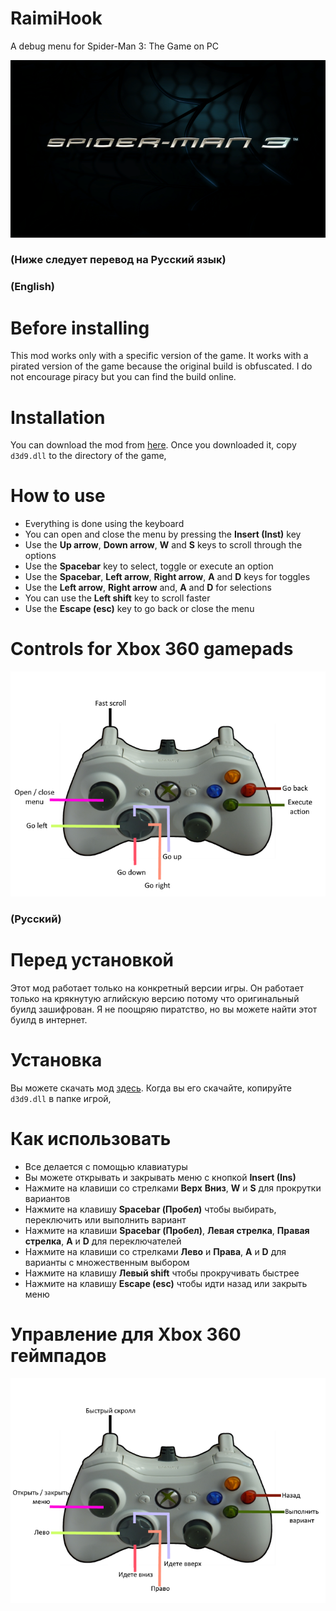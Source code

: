 # RaimiHook
 A debug menu for Spider-Man 3: The Game on PC
 
 ![Spider-Man 3 Logo](/images/sm3.png)

### (Ниже следует перевод на Русский язык)

### (English)
# Before installing
This mod works only with a specific version of the game. It works with a pirated version of the game because the original build is obfuscated. I do not encourage piracy but you can find the build online.

# Installation
You can download the mod from [here](https://github.com/AkyrosXD/RaimiHook/releases/tag/Version_8).
Once you downloaded it, copy `d3d9.dll` to the directory of the game,

# How to use
- Everything is done using the keyboard
- You can open and close the menu by pressing the **Insert (Inst)** key
- Use the **Up arrow**, **Down arrow**, **W** and **S**  keys to scroll through the options
- Use the **Spacebar** key to select, toggle or execute an option
- Use the **Spacebar**, **Left arrow**, **Right arrow**, **A** and **D** keys for toggles
- Use the **Left arrow**, **Right arrow** and, **A** and **D** for selections
- You can use the **Left shift** key to scroll faster
- Use the **Escape (esc)** key to go back or close the menu

# Controls for Xbox 360 gamepads
![Controls for Xbox 360 gamepads](/images/xbox_controls_en.png)


### (Русский)
# Перед установкой
Этот мод работает только на конкретный версии игры. Он работает только на крякнутую аглийскую версию потому что оригинальный буилд зашифрован. Я не поощряю пиратство, но вы можете найти этот буилд в интернет.

# Установка
Вы можете скачать мод [здесь](https://github.com/AkyrosXD/RaimiHook/releases/tag/Version_8).
Когда вы его скачайте, копируйте `d3d9.dll` в папке игрой,

# Как использовать
- Все делается с помощью клавиатуры
- Вы можете открывать и закрывать меню с кнопкой **Insert (Ins)**
- Нажмите на клавиши со стрелками **Верх** **Вниз**, **W** и **S** для прокрутки вариантов
- Нажмите на клавишу **Spacebar (Пробел)** чтобы выбирать, переключить или выполнить вариант
- Нажмите на клавиши **Spacebar (Пробел)**, **Левая стрелка**, **Правая стрелка**, **A** и **D** для переключателей
- Нажмите на клавиши со стрелками **Лево** и **Права**, **A** и **D** для варианты с множественным выбором
- Нажмите на клавишу **Левый shift** чтобы прокручивать быстрее
- Нажмите на клавишу **Escape (esc)** чтобы идти назад или закрыть меню

# Управление для Xbox 360 геймпадов
![Управление для Xbox 360 геймпадов](/images/xbox_controls_ru.png)
